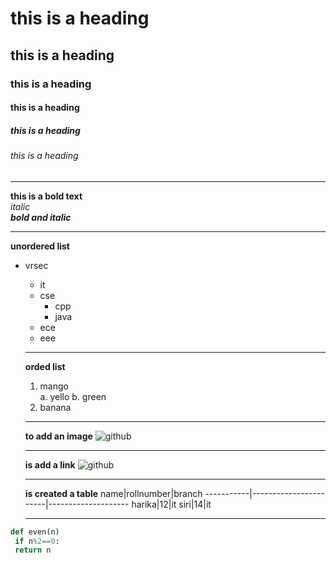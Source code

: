 # this is a heading
## this is a heading
### this is a heading
#### this is a heading
##### this is a heading
###### this is a heading

--------------------------------
**this is a bold text**  
*italic*  
***bold and italic***  

-------------------------------
**unordered list**
- vrsec
  + it  
  + cse   
      - cpp  
      - java  
  + ece  
  + eee  
  
  ------------------------------
  **orded list**
  1. mango  
      a. yello   b. green
   2. banana
   
   --------------------------------
   **to add an image**
    ![github](https://images.app.goo.gl/6z2P5zSCzWr91sEA7)
    
    ----------------------------------------------
    **is add a link**
    ![github](https://www.google.com/)
    
    ------------------------------------------------------
    **is created a table**
    name|rollnumber|branch 
    -----------|-----------------------|--------------------
    harika|12|it
    siri|14|it
    
    ----------------------------------------------------------
 ~~~python
def even(n)
  if n%2==0:
  return n
  
